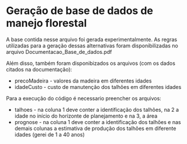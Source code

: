 # Geração de base de dados de manejo florestal

A base contida nesse arquivo foi gerada experimentalmente. 
As regras utilizadas para a geração dessas alternativas foram disponibilizadas no arquivo Documentacao_Base_de_dados.pdf 

Além disso, também foram disponibizados os arquivos (com os dados citados na documentação):
<ul>
<li>precoMadeira - valores da madeira em diferentes idades</li>
<li>idadeCusto - custo de manutenção dos talhões em diferentes idades</li>
</ul>

Para a execução do código é necessario preencher os arquivos:
<ul>
<li>talhoes - na coluna 1 deve conter a identificação dos talhões, na 2 a idade no início do horizonte de planejamento e na 3, a área </li>
<li>prognose - na coluna 1 deve conter a identificação dos talhões e nas demais colunas a estimativa de produção dos talhões em diferente idades (gerei de 1 a 40 anos)</li>
</ul>
